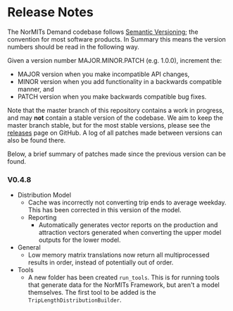 # Release Notes

The NorMITs Demand codebase follows [Semantic Versioning](https://semver.org/); the convention
for most software products. In Summary this means the version numbers should be read in the 
following way.

Given a version number MAJOR.MINOR.PATCH (e.g. 1.0.0), increment the:

- MAJOR version when you make incompatible API changes,
- MINOR version when you add functionality in a backwards compatible manner, and
- PATCH version when you make backwards compatible bug fixes.

Note that the master branch of this repository contains a work in progress, and  may **not**
contain a stable version of the codebase. We aim to keep the master branch stable, but for the
most stable versions, please see the
[releases](https://github.com/Transport-for-the-North/NorMITs-Demand/releases)
page on GitHub. A log of all patches made between versions can also be found
there.

Below, a brief summary of patches made since the previous version can be found.

### V0.4.8
- Distribution Model
  - Cache was incorrectly not converting trip ends to average weekday.
    This has been corrected in this version of the model.
  - Reporting
    - Automatically generates vector reports on the production and attraction
      vectors generated when converting the upper model outputs for the 
      lower model.
- General
  - Low memory matrix translations now return all multiprocessed results in
    order, instead of potentially out of order.
- Tools
  - A new folder has been created `run_tools`. This is for running tools that 
    generate data for the NorMITs Framework, but aren't a model themselves.
    The first tool to be added is the `TripLengthDistributionBuilder`.
